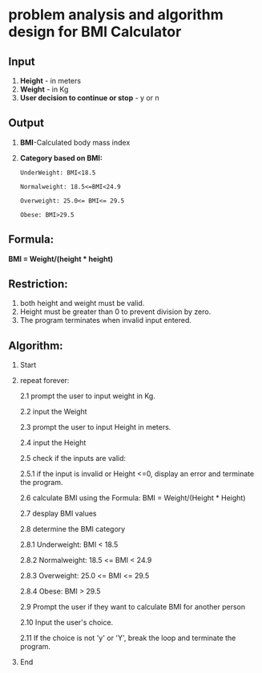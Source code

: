 
# problem analysis and algorithm design for BMI Calculator




## Input
1. **Height** - in meters
2. **Weight** - in Kg
3. **User decision to continue or stop** -  y or n

## Output
1. **BMI**-Calculated body mass index

2. **Category based on BMI:**
  
       UnderWeight: BMI<18.5

       Normalweight: 18.5<=BMI<24.9

       Overweight: 25.0<= BMI<= 29.5

       Obese: BMI>29.5

## Formula: 
 **BMI = Weight/(height * height)**    

## Restriction: 

 1. both height and weight must be valid.
 2. Height must be greater than 0 to prevent division by zero.
 3. The program terminates when invalid input entered.


## Algorithm:
1. Start
2. repeat forever:
    
    2.1 prompt the user to input weight in Kg.

    2.2 input the Weight 

    2.3 prompt the user to input Height in meters.

    2.4 input the Height

    2.5 check if the inputs are valid:

    2.5.1 if the input is invalid or Height <=0, display an error  and terminate the program.

        
    2.6 calculate BMI using the Formula: BMI = Weight/(Height * Height)

    2.7 desplay BMI values

    2.8 determine the BMI category

    2.8.1 Underweight: BMI < 18.5

    2.8.2 Normalweight: 18.5 <= BMI < 24.9

    2.8.3 Overweight: 25.0 <= BMI <= 29.5
   
    2.8.4 Obese: BMI > 29.5

    2.9 Prompt the user if they want to calculate BMI for another person

    2.10 Input the user's choice.

    2.11 If the choice is not 'y' or 'Y', break the loop and terminate the program.
       
3. End 


